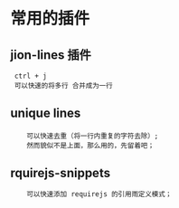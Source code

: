 # 常用的插件

## jion-lines 插件

```
 ctrl + j
 可以快速的将多行 合并成为一行
```

## unique lines 

```
    可以快速去重（将一行内重复的字符去除）;
    然而貌似不是上面，那么用的，先留着吧；
```

## rquirejs-snippets

```js
    可以快速添加 requirejs 的引用雨定义模式；

```